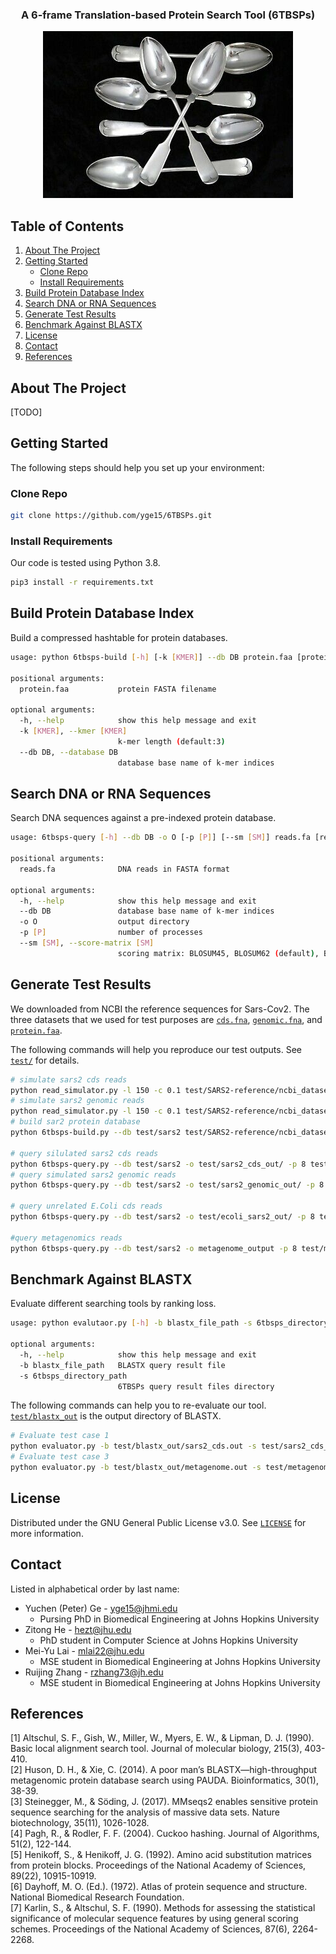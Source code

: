 <!-- INFO -->
<p align="center">
  <h3 align="center">A 6-frame Translation-based Protein Search Tool (6TBSPs)</h3>
</p>

<p align="center">
  <img src="logo.png" alt="cool project logo">
</p>

<!-- TABLE OF CONTENTS -->
## Table of Contents
<ol>
  <li><a href="#about-the-project">About The Project</a></li>
  <li>
    <a href="#getting-started">Getting Started</a>
    <ul>
      <li><a href="#clone-repo">Clone Repo</a></li>
      <li><a href="#install-requirements">Install Requirements</a></li>
    </ul>
  </li>
  <li><a href="#build-protein-database-index">Build Protein Database Index</a></li>
  <li><a href="#search-dna-or-rna-sequences">Search DNA or RNA Sequences</a></li>
  <li><a href="#generate-test-results">Generate Test Results</a></li>
  <li><a href="#benchmark-agaisnt-blastx">Benchmark Against BLASTX</a></li>
  <li><a href="#license">License</a></li>
  <li><a href="#contact">Contact</a></li>
  <li><a href="#references">References</a></li>
</ol>

<!-- ABOUT THE PROJECT -->
## About The Project
[TODO]

<!-- GETTING STARTED -->
## Getting Started

The following steps should help you set up your environment:

### Clone Repo

```sh
git clone https://github.com/yge15/6TBSPs.git
```

### Install Requirements

Our code is tested using Python 3.8.
```sh
pip3 install -r requirements.txt
```
## Build Protein Database Index

Build a compressed hashtable for protein databases.
```sh
usage: python 6tbsps-build [-h] [-k [KMER]] --db DB protein.faa [protein.faa ...]

positional arguments:
  protein.faa           protein FASTA filename

optional arguments:
  -h, --help            show this help message and exit
  -k [KMER], --kmer [KMER]
                        k-mer length (default:3)
  --db DB, --database DB
                        database base name of k-mer indices
```

## Search DNA or RNA Sequences

Search DNA sequences against a pre-indexed protein database.
```sh
usage: 6tbsps-query [-h] --db DB -o O [-p [P]] [--sm [SM]] reads.fa [reads.fa ...]

positional arguments:
  reads.fa              DNA reads in FASTA format

optional arguments:
  -h, --help            show this help message and exit
  --db DB               database base name of k-mer indices
  -o O                  output directory
  -p [P]                number of processes
  --sm [SM], --score-matrix [SM]
                        scoring matrix: BLOSUM45, BLOSUM62 (default), BLOSUM80
```


## Generate Test Results

We downloaded from NCBI the reference sequences for Sars-Cov2.
The three datasets that we used for test purposes are [`cds.fna`](test/SARS2-reference/ncbi_dataset/data/cds.fna), 
[`genomic.fna`](test/SARS2-reference/ncbi_dataset/data/genomic.fna),
and [`protein.faa`](test/SARS2-reference/ncbi_dataset/data/protein.faa).

The following commands will help you reproduce our test outputs. See [`test/`](test/) for details.
```sh
# simulate sars2 cds reads
python read_simulator.py -l 150 -c 0.1 test/SARS2-reference/ncbi_dataset/data/cds.fna > test/sars2_cds_l150_c01.fa
# simulate sars2 genomic reads
python read_simulator.py -l 150 -c 0.1 test/SARS2-reference/ncbi_dataset/data/genomic.fna > test/sars2_genomic_l150_c01.fa
# build sar2 protein database
python 6tbsps-build.py --db test/sars2 test/SARS2-reference/ncbi_dataset/data/protein.faa

# query silulated sars2 cds reads
python 6tbsps-query.py --db test/sars2 -o test/sars2_cds_out/ -p 8 test/sars2_cds_l150_c01.fa
# query simulated sars2 genomic reads
python 6tbsps-query.py --db test/sars2 -o test/sars2_genomic_out/ -p 8 test/sars2_genomic_l150_c01.fa

# query unrelated E.Coli cds reads
python 6tbsps-query.py --db test/sars2 -o test/ecoli_sars2_out/ -p 8 test/dissimilar_seqs.fasta

#query metagenomics reads
python 6tbsps-query.py --db test/sars2 -o metagenome_output -p 8 test/metagenome_seqs.fasta
```

## Benchmark Against BLASTX

Evaluate different searching tools by ranking loss.
```sh
usage: python evalutaor.py [-h] -b blastx_file_path -s 6tbsps_directory_path

optional arguments:
  -h, --help            show this help message and exit
  -b blastx_file_path   BLASTX query result file
  -s 6tbsps_directory_path
                        6TBSPs query result files directory
```
The following commands can help you to re-evaluate our tool. [`test/blastx_out`](test/blastx_out) is the output directory of BLASTX.
```sh
# Evaluate test case 1
python evaluator.py -b test/blastx_out/sars2_cds.out -s test/sars2_cds_out
# Evaluate test case 3
python evaluator.py -b test/blastx_out/metagenome.out -s test/metagenome_output
```

<!-- LICENSE -->
## License
Distributed under the GNU General Public License v3.0. See [`LICENSE`](LICENSE) for more information.

<!-- CONTACT -->
## Contact

Listed in alphabetical order by last name:
* Yuchen (Peter) Ge - yge15@jhmi.edu
  * Pursing PhD in Biomedical Engineering at Johns Hopkins University
* Zitong He - hezt@jhu.edu
  * PhD student in Computer Science at Johns Hopkins University
* Mei-Yu Lai - mlai22@jhu.edu
  * MSE student in Biomedical Engineering at Johns Hopkins University
* Ruijing Zhang - rzhang73@jh.edu
  * MSE student in Biomedical Engineering at Johns Hopkins University


<!-- REFERENCES -->
## References

[1] Altschul, S. F., Gish, W., Miller, W., Myers, E. W., & Lipman, D. J. (1990). Basic local alignment search tool. Journal of molecular biology, 215(3), 403-410.  
[2] Huson, D. H., & Xie, C. (2014). A poor man’s BLASTX—high-throughput metagenomic protein database search using PAUDA. Bioinformatics, 30(1), 38-39.  
[3] Steinegger, M., & Söding, J. (2017). MMseqs2 enables sensitive protein sequence searching for the analysis of massive data sets. Nature biotechnology, 35(11), 1026-1028.  
[4] Pagh, R., & Rodler, F. F. (2004). Cuckoo hashing. Journal of Algorithms, 51(2), 122-144.  
[5] Henikoff, S., & Henikoff, J. G. (1992). Amino acid substitution matrices from protein blocks. Proceedings of the National Academy of Sciences, 89(22), 10915-10919.  
[6] Dayhoff, M. O. (Ed.). (1972). Atlas of protein sequence and structure. National Biomedical Research Foundation.  
[7] Karlin, S., & Altschul, S. F. (1990). Methods for assessing the statistical significance of molecular sequence features by using general scoring schemes. Proceedings of the National Academy of Sciences, 87(6), 2264-2268.


